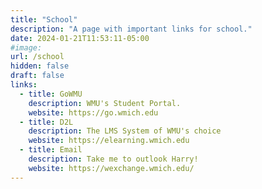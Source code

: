 ```yaml
---
title: "School"
description: "A page with important links for school." 
date: 2024-01-21T11:53:11-05:00
#image: 
url: /school
hidden: false
draft: false
links:
  - title: GoWMU
    description: WMU's Student Portal.
    website: https://go.wmich.edu
  - title: D2L
    description: The LMS System of WMU's choice
    website: https://elearning.wmich.edu
  - title: Email
    description: Take me to outlook Harry!
    website: https://wexchange.wmich.edu/
---
```



